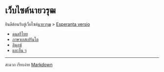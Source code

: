 # เว็บไซต์นายวรุฒ

ยินดีต้อนรับสู่เว็บไซต์[นายวรุฒ](./me.md) > [Esperanta versio](index-eo.md)

- [ดนตรีไทย](https://music.warut.net/)
- [ภาษาเอสเปรันโต](./eo)
- [ลินุกซ์](./linukso)
- [และอื่น ๆ](./alia.md)

---
สะดวก เรียบง่าย [Markdown](https://www.markdownguide.org/)
